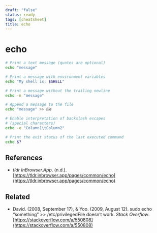 ```yaml
---
draft: "false"
status: ready
tags: [cheatsheet]
title: echo
---
```


# echo

```bash
# Print a text message (quotes are optional)
echo "message"

# Print a message with environment variables
echo "My shell is: $SHELL"

# Print a message without the trailing newline
echo -n "message"

# Append a message to the file
echo "message" >> 𝑓𝑖𝑙𝑒

# Enable interpretation of backslash escapes
# (special characters)
echo -e "Column1\tColumn2"

# Print the exit status of the last executed command
echo $?
```

## References

- _tldr InBrowser.App_. (n.d.). [https://tldr.inbrowser.app/pages/common/echo](https://tldr.inbrowser.app/pages/common/echo)

## Related

- David. (2008, September 17), & Yoo. (2009, August 12). <span class="reference-title">sudo echo “something” >> /etc/privilegedFile doesn’t work</span>. _Stack Overflow_. [https://stackoverflow.com/a/550808](https://stackoverflow.com/a/550808)

